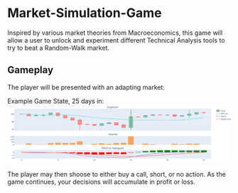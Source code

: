 # Market-Simulation-Game
Inspired by various market theories from Macroeconomics, this game will allow a user to unlock and experiment different Technical Analysis tools to try to beat a Random-Walk market.

## Gameplay
The player will be presented with an adapting market:

Example Game State, 25 days in: ![image](imgs/game_state_1.png)

The player may then shoose to either buy a call, short, or no action.
As the game continues, your decisions will accumulate in profit or loss.
